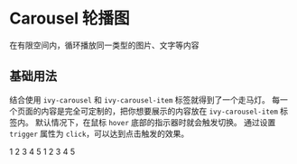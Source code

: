 # Carousel 轮播图

在有限空间内，循环播放同一类型的图片、文字等内容

## 基础用法

结合使用 `ivy-carousel` 和 `ivy-carousel-item` 标签就得到了一个走马灯。
每一个页面的内容是完全可定制的，把你想要展示的内容放在 `ivy-carousel-item` 标签内。
默认情况下，在鼠标 `hover` 底部的指示器时就会触发切换。 通过设置 `trigger` 属性为 `click`，可以达到点击触发的效果。

<ivy-carousel>
    <ivy-carousel-item>1</ivy-carousel-item>
    <ivy-carousel-item>2</ivy-carousel-item>
    <ivy-carousel-item>3</ivy-carousel-item>
    <ivy-carousel-item>4</ivy-carousel-item>
    <ivy-carousel-item>5</ivy-carousel-item>
</ivy-carousel>

<ivy-carousel trigger="click">
    <ivy-carousel-item>1</ivy-carousel-item>
    <ivy-carousel-item>2</ivy-carousel-item>
    <ivy-carousel-item>3</ivy-carousel-item>
    <ivy-carousel-item>4</ivy-carousel-item>
    <ivy-carousel-item>5</ivy-carousel-item>
</ivy-carousel>

